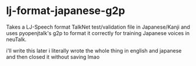 # lj-format-japanese-g2p
Takes a LJ-Speech format TalkNet test/validation file in Japanese/Kanji and uses pyopenjtalk's g2p to format it correctly for training Japanese voices in neuTalk.

i'll write this later i literally wrote the whole thing in english and japanese and then closed it without saving lmao
